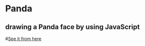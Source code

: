# Panda
## drawing a Panda face by using JavaScript


#[See it from here](https://ahmed-roshdy-1.github.io/Panda/Index.html)

